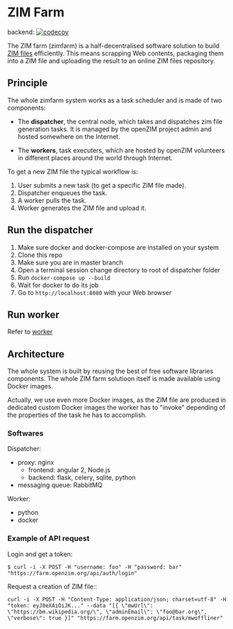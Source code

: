 # ZIM Farm

backend: [![codecov](https://codecov.io/gh/openzim/zimfarm/branch/master/graph/badge.svg)](https://codecov.io/gh/openzim/zimfarm)

The ZIM farm (zimfarm) is a half-decentralised software solution to
build [ZIM files](http://www.openzim.org/) efficiently. This means scrapping Web contents,
packaging them into a ZIM file and uploading the result to an online
ZIM files repository.

## Principle

The whole zimfarm system works as a task scheduler and is made of two components:

* The **dispatcher**, the central node, which takes and dispatches zim file generation
  tasks. It is managed by the openZIM project admin and
  hosted somewhere on the Internet.

* The **workers**, task executers, which are hosted by
  openZIM volunteers in different places around the world through Internet.

To get a new ZIM file the typical workflow is:

1. User submits a new task (to get a specific ZIM file made).
2. Dispatcher enqueues the task.
3. A worker pulls the task.
4. Worker generates the ZIM file and upload it.

## Run the dispatcher

1. Make sure docker and docker-compose are installed on your system
2. Clone this repo
3. Make sure you are in master branch
4. Open a terminal session change directory to root of dispatcher folder
5. Run `docker-compose up --build`
6. Wait for docker to do its job
7. Go to `http://localhost:8080` with your Web browser

## Run worker

Refer to [worker](https://github.com/openzim/zimfarm/tree/master/worker)

## Architecture

The whole system is built by reusing the best of free software
libraries components. The whole ZIM farm solutioon itself is made
available using Docker images.

Actually, we use even more Docker images, as the ZIM file are produced
in dedicated custom Docker images the worker has to "invoke" depending
of the properties of the task he has to accomplish.

### Softwares

Dispatcher:
- proxy: nginx
  - frontend: angular 2, Node.js
  - backend: flask, celery, sqlite, python
- messaging queue: RabbitMQ

Worker:
- python
- docker

### Example of API request

Login and get a token:
```
$ curl -i -X POST -H "username: foo" -H "password: bar" "https://farm.openzim.org/api/auth/login"
```

Request a creation of ZIM file::
```
curl -i -X POST -H "Content-Type: application/json; charset=utf-8" -H "token: eyJ0eXAiOiJK..." --data "[{ \"mwUrl\": \"https://bm.wikipedia.org/\", \"adminEmail\": \"foo@bar.org\", \"verbose\": true }]" "https://farm.openzim.org/api/task/mwoffliner"
```
